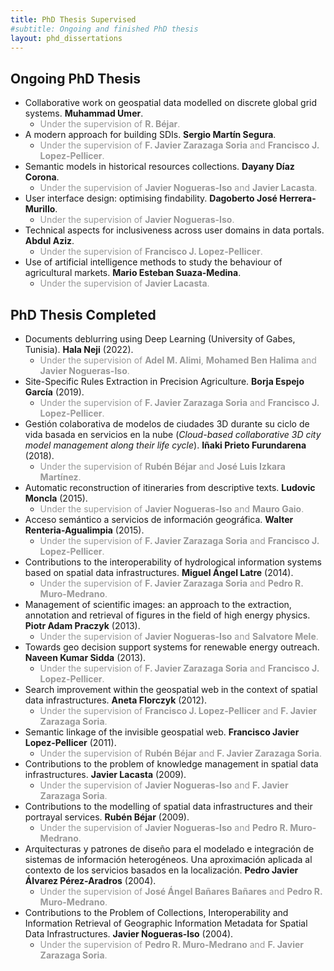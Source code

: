 ```yaml
---
title: PhD Thesis Supervised
#subtitle: Ongoing and finished PhD thesis
layout: phd_dissertations
---
```


## Ongoing PhD Thesis

- Collaborative work on geospatial data modelled on discrete global grid systems. **Muhammad Umer**.
  - <span style="color:#999999">Under the supervision of **R. Béjar**.</span>
- A modern approach for building SDIs. **Sergio Martín Segura**.
  - <span style="color:#999999">Under the supervision of **F. Javier Zarazaga Soria** and **Francisco J. Lopez-Pellicer**.</span>
- Semantic models in historical resources collections. **Dayany Díaz Corona**.
  - <span style="color:#999999">Under the supervision of **Javier Nogueras-Iso** and **Javier Lacasta**.</span>
- User interface design: optimising findability. **Dagoberto José Herrera-Murillo**.
  - <span style="color:#999999">Under the supervision of **Javier Nogueras-Iso**.</span>
- Technical aspects for inclusiveness across user domains in data portals. **Abdul Aziz**.
  - <span style="color:#999999">Under the supervision of **Francisco J. Lopez-Pellicer**.</span>
- Use of artificial intelligence methods to study the behaviour of agricultural markets. **Mario Esteban Suaza-Medina**.
  - <span style="color:#999999">Under the supervision of **Javier Lacasta**.</span>

## PhD Thesis Completed

- Documents deblurring using Deep Learning (University of Gabes, Tunisia). **Hala Neji** (2022).
  - <span style="color:#999999">Under the supervision of **Adel M. Alimi**, **Mohamed Ben Halima**  and **Javier Nogueras-Iso**.</span>
- Site-Specific Rules Extraction in Precision Agriculture. **Borja Espejo García** (2019).
  - <span style="color:#999999">Under the supervision of **F. Javier Zarazaga Soria** and **Francisco J. Lopez-Pellicer**.</span>
- Gestión colaborativa de modelos de ciudades 3D durante su ciclo de vida basada en servicios en la nube (*Cloud-based collaborative 3D city model management along their life cycle*). **Iñaki Prieto Furundarena** (2018).
  - <span style="color:#999999">Under the supervision of **Rubén Béjar** and **José Luis Izkara Martínez**.</span>
- Automatic reconstruction of itineraries from descriptive texts. **Ludovic Moncla** (2015).
  - <span style="color:#999999">Under the supervision of **Javier Nogueras-Iso** and **Mauro Gaio**.</span>
- Acceso semántico a servicios de información geográfica. **Walter Renteria-Agualimpia** (2015).
  - <span style="color:#999999">Under the supervision of **F. Javier Zarazaga Soria** and **Francisco J. Lopez-Pellicer**.</span>
- Contributions to the interoperability of hydrological information systems based on spatial data infrastructures. **Miguel Ángel Latre** (2014).
  - <span style="color:#999999">Under the supervision of **F. Javier Zarazaga Soria** and **Pedro R. Muro-Medrano**.</span>
- Management of scientific images: an approach to the extraction, annotation and retrieval of figures in the field of high energy physics. **Piotr Adam Praczyk** (2013).
  - <span style="color:#999999">Under the supervision of **Javier Nogueras-Iso** and **Salvatore Mele**.</span>
- Towards geo decision support systems for renewable energy outreach. **Naveen Kumar Sidda** (2013).
  - <span style="color:#999999">Under the supervision of **F. Javier Zarazaga Soria** and **Francisco J. Lopez-Pellicer**.</span>
- Search improvement within the geospatial web in the context of spatial data infrastructures. **Aneta Florczyk** (2012).
  - <span style="color:#999999">Under the supervision of **Francisco J. Lopez-Pellicer** and **F. Javier Zarazaga Soria**.</span>
- Semantic linkage of the invisible geospatial web. **Francisco Javier Lopez-Pellicer** (2011).
  - <span style="color:#999999">Under the supervision of **Rubén Béjar** and **F. Javier Zarazaga Soria**.</span>
- Contributions to the problem of knowledge management in spatial data infrastructures. **Javier Lacasta** (2009).
  - <span style="color:#999999">Under the supervision of **Javier Nogueras-Iso** and **F. Javier Zarazaga Soria**.</span>
- Contributions to the modelling of spatial data infrastructures and their portrayal services. **Rubén Béjar** (2009).
  - <span style="color:#999999">Under the supervision of **Javier Nogueras-Iso** and **Pedro R. Muro-Medrano**.</span>
- Arquitecturas y patrones de diseño para el modelado e integración de sistemas de información heterogéneos. Una aproximación aplicada al contexto de los servicios basados en la localización. **Pedro Javier Álvarez Pérez-Aradros** (2004).
  - <span style="color:#999999">Under the supervision of **José Ángel Bañares Bañares** and **Pedro R. Muro-Medrano**.</span>
- Contributions to the Problem of Collections, Interoperability and Information Retrieval of Geographic Information Metadata for Spatial Data Infrastructures. **Javier Nogueras-Iso** (2004).
  - <span style="color:#999999">Under the supervision of **Pedro R. Muro-Medrano** and **F. Javier Zarazaga Soria**.</span>

